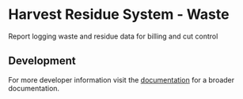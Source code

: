 # Harvest Residue System - Waste

Report logging waste and residue data for billing and cut control

## Development

For more developer information visit the [documentation](https://github.com/bcgov/nr-hrs-waste/wiki/Project-Structure) for a broader documentation.

